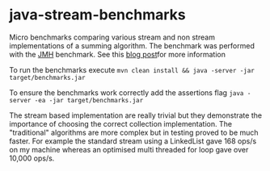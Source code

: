 # java-stream-benchmarks
Micro benchmarks comparing various stream and non stream implementations of a summing algorithm. The benchmark was
performed with the [JMH](http://java-performance.info/jmh/) benchmark. 
See this [blog post](https://www.tobyhobson.co.uk/java-8-streams-performance/)for more information

To run the benchmarks execute `mvn clean install && java -server -jar target/benchmarks.jar`

To ensure the benchmarks work correctly add the assertions flag `java -server -ea -jar target/benchmarks.jar`

The stream based implementation are really trivial but they demonstrate the importance of choosing 
the correct collection implementation. The "traditional" algorithms are more complex but in testing proved to be
much faster. For example the standard stream using a LinkedList gave 168 ops/s on my machine whereas an optimised
multi threaded for loop gave over 10,000 ops/s. 


